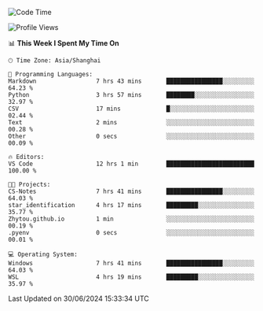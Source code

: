 <!--START_SECTION:waka-->
![Code Time](http://img.shields.io/badge/Code%20Time-1%2C815%20hrs%2048%20mins-blue)

![Profile Views](http://img.shields.io/badge/Profile%20Views-7-blue)

📊 **This Week I Spent My Time On** 

```text
🕑︎ Time Zone: Asia/Shanghai

💬 Programming Languages: 
Markdown                 7 hrs 43 mins       ████████████████░░░░░░░░░   64.23 % 
Python                   3 hrs 57 mins       ████████░░░░░░░░░░░░░░░░░   32.97 % 
CSV                      17 mins             █░░░░░░░░░░░░░░░░░░░░░░░░   02.44 % 
Text                     2 mins              ░░░░░░░░░░░░░░░░░░░░░░░░░   00.28 % 
Other                    0 secs              ░░░░░░░░░░░░░░░░░░░░░░░░░   00.09 % 

🔥 Editors: 
VS Code                  12 hrs 1 min        █████████████████████████   100.00 % 

🐱‍💻 Projects: 
CS-Notes                 7 hrs 41 mins       ████████████████░░░░░░░░░   64.03 % 
star_identification      4 hrs 17 mins       █████████░░░░░░░░░░░░░░░░   35.77 % 
Zhytou.github.io         1 min               ░░░░░░░░░░░░░░░░░░░░░░░░░   00.19 % 
.pyenv                   0 secs              ░░░░░░░░░░░░░░░░░░░░░░░░░   00.01 % 

💻 Operating System: 
Windows                  7 hrs 41 mins       ████████████████░░░░░░░░░   64.03 % 
WSL                      4 hrs 19 mins       █████████░░░░░░░░░░░░░░░░   35.97 % 
```


 Last Updated on 30/06/2024 15:33:34 UTC
<!--END_SECTION:waka-->